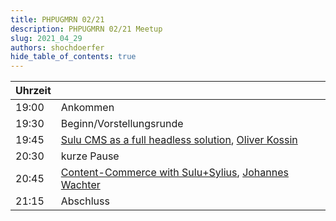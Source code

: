 ```yaml
---
title: PHPUGMRN 02/21
description: PHPUGMRN 02/21 Meetup
slug: 2021_04_29
authors: shochdoerfer
hide_table_of_contents: true
---
```


| Uhrzeit |                                                                                                                                                                             | 
|---------|-----------------------------------------------------------------------------------------------------------------------------------------------------------------------------|
| 19:00   | Ankommen                                                                                                                                                                    |
| 19:30   | Beginn/Vorstellungsrunde                                                                                                                                                    |
| 19:45   | [Sulu CMS as a full headless solution](https://speakerdeck.com/cadien/sulu-cms-as-a-full-headless-solution), [Oliver Kossin](https://twitter.com/cadien1)                   |
| 20:30   | kurze Pause                                                                                                                                                                 |
| 20:45   | [Content-Commerce with Sulu+Sylius](https://speakerdeck.com/wachterjohannes/sylius-and-sulu-commerce-and-content), [Johannes Wachter](https://twitter.com/wachterjohannes)  |
| 21:15   | Abschluss                                                                                                                                                                   |
